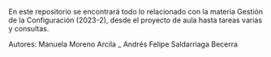 En este repositorio se encontrará todo lo relacionado con la materia Gestión de la Configuración (2023-2), desde el proyecto de aula hasta tareas varias y consultas.

Autores: Manuela Moreno Arcila _ Andrés Felipe Saldarriaga Becerra
